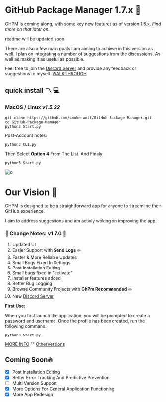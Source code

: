 
# GitHub Package Manager  1.7.x :low_brightness:


GHPM Is coming along, with some key new features as of version 1.6.x. *Find more on that later on.*

readme will be updated soon

There are also a few main goals I am aiming to achieve in this version as well.  I plan on integrating a number of suggestions from the discussions.  As well as making it as useful as possible.

Feel free to join the [Discord Server](https://discord.gg/dSQTDq39c)  and provide any feedback or suggestions to myself.
[WALKTHROUGH](https://github.com/smoke-wolf/GitHub-Package-Manager/wiki/Walkthrough-%E2%80%90Everything-about-GHPM#walk-through)

## quick install :part_alternation_mark: :computer:

### MacOS / Linux *v1.5.22*
	git clone https://github.com/smoke-wolf/GitHub-Package-Manager.git
	cd GitHub-Package-Manager
	python3 Start.py
	
Post-Account notes:

    python3 CLI.py
Then Select **Option 4** From The List.
And Finaly: 

    python3 Start.py

![o](https://github.com/smoke-wolf/GitHub-Package-Manager/blob/INFO/ezgif.com-video-to-gif.gif?raw=true)


# Our Vision :stars:
GHPM is designed to be a straightforward app for anyone to streamline their GitHub experience. 

I aim to address suggestions and am activly woking on improving the app.



### :currency_exchange: Change Notes: v1.7.0 :currency_exchange:

 

 1. Updated UI
 2. Easier Support with **Send Logs**  :sparkle:
 3. Faster & More Reliable Updates
 4. Small Bugs Fixed In Settings
 5. Post Installation Editing
 6. Small bugs fixed in "activate"
 7. installer features added
 8. Better Bug Logging
 9. Browse Community Projects with **GhPm Recommended**  :sparkle:
 10. New [Discord Server](https://discord.gg/dSQTDq39c) 



	
**First Use:**

When you first launch the application, you will be prompted to create a password and username. Once the profile has been created, run the following command.

	python3 Start.py


[MORE INFO](https://raw.githubusercontent.com/smoke-wolf/GitHub-Package-Manager/main/System/Cache/System/ErrorLog/Errors) "" [OtherVersions](https://github.com/smoke-wolf/GitHub-Package-Manager/blob/INFO/README.md)

## Coming Soon:fire:

 

 - [X] Post Installation Editing
 - [x] Better Error Tracking And Predictive Prevention
 - [ ] Multi Version Support 
 - [X] More Options For General Application Functioning
 - [x] More App Redesign
